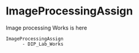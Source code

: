 # ImageProcessingAssign
Image processing Works is here
```
ImageProcessingAssign
      - DIP_Lab_Works
